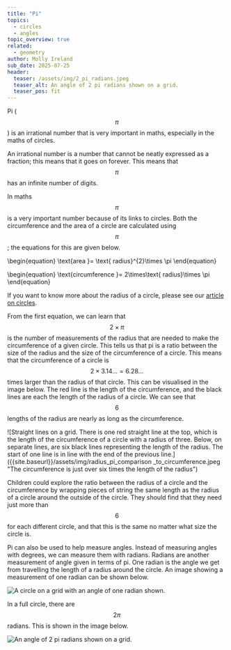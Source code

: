 ```yaml
---
title: "Pi"
topics: 
  - circles
  - angles
topic_overview: true
related: 
  - geometry
author: Molly Ireland
sub_date: 2025-07-25
header:
  teaser: /assets/img/2_pi_radians.jpeg
  teaser_alt: An angle of 2 pi radians shown on a grid.
  teaser_pos: fit
---
```

Pi ($$\pi$$) is an irrational number that is very important in maths, especially in the maths of circles. 

An irrational number is a number that cannot be neatly expressed as a fraction; this means that it goes on forever. This means that $$\pi$$ has an infinite number of digits. 	

In maths $$\pi$$ is a very important number because of its links to circles. Both the circumference and the area of a circle are calculated using $$\pi$$; the equations for this are given below. 

\begin{equation}
\text{area }= \text{ radius}^{2}\times \pi
\end{equation}

\begin{equation}
\text{circumference }= 2\times\text{ radius}\times \pi
\end{equation}

If you want to know more about the radius of a circle, please see our [article on circles]({{site.baseurl}}/articles/circles/). 

From the first equation, we can learn that $$2\times \pi$$ is the number of measurements of the radius that are needed to make the circumference of a given circle. This tells us that pi is a ratio between the size of the radius and the size of the circumference of a circle. This means that the circumference of a circle is $$2\times3.14… = 6.28…$$ times larger than the radius of that circle. This can be visualised in the image below. The red line is the length of the circumference, and the black lines are each the length of the radius of a circle. We can see that $$6$$ lengths of the radius are nearly as long as the circumference. 

![Straight lines on a grid. There is one red straight line at the top, which is the length of the circumference of a circle with a radius of three. Below, on separate lines, are six black lines representing the length of the radius. The start of one line is in line with the end of the previous line.]({{site.baseurl}}/assets/img/radius_pi_comparison _to_circumference.jpeg "The circumference is just over six times the length of the radius")

Children could explore the ratio between the radius of a circle and the circumference by wrapping pieces of string the same length as the radius of a circle around the outside of the circle. They should find that they need just more than $$6$$ for each different circle, and that this is the same no matter what size the circle is. 

Pi can also be used to help measure angles. Instead of measuring angles with degrees, we can measure them with radians. Radians are another measurement of angle given in terms of pi. One radian is the angle we get from travelling the length of a radius around the circle. An image showing a measurement of one radian can be shown below. 

![A circle on a grid with an angle of one radian shown.]({{site.baseurl}}/assets/img/one_radian.jpeg "one radian")

In a full circle, there are $$2\pi$$ radians. This is shown in the image below. 

![An angle of 2 pi radians shown on a grid.]({{site.baseurl}}/assets/img/2_pi_radians.jpeg "2 pi radians")
